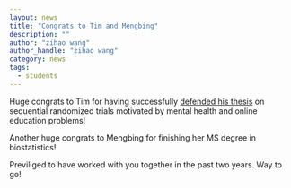 ```yaml
---
layout: news
title: "Congrats to Tim and Mengbing"
description: ""
author: "zihao wang"
author_handle: "zihao wang"
category: news
tags: 
  - students
---
```


Huge congrats to Tim for having successfully [defended his thesis](https://twitter.com/ZhenkeWu/status/1121485296208613376) on sequential randomized trials motivated by mental health and online education problems! 

Another huge congrats to Mengbing for finishing her MS degree in biostatistics!

Previliged to have worked with you together in the past two years. Way to go!
